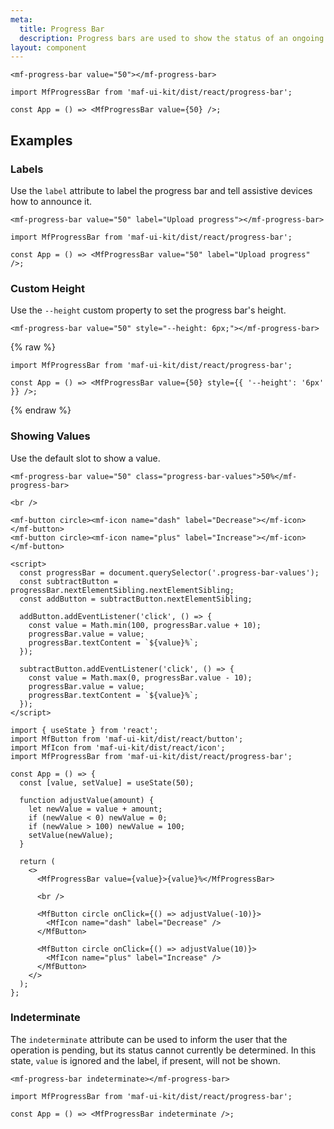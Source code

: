 ```yaml
---
meta:
  title: Progress Bar
  description: Progress bars are used to show the status of an ongoing operation.
layout: component
---
```


```html:preview
<mf-progress-bar value="50"></mf-progress-bar>
```

```jsx:react
import MfProgressBar from 'maf-ui-kit/dist/react/progress-bar';

const App = () => <MfProgressBar value={50} />;
```

## Examples

### Labels

Use the `label` attribute to label the progress bar and tell assistive devices how to announce it.

```html:preview
<mf-progress-bar value="50" label="Upload progress"></mf-progress-bar>
```

```jsx:react
import MfProgressBar from 'maf-ui-kit/dist/react/progress-bar';

const App = () => <MfProgressBar value="50" label="Upload progress" />;
```

### Custom Height

Use the `--height` custom property to set the progress bar's height.

```html:preview
<mf-progress-bar value="50" style="--height: 6px;"></mf-progress-bar>
```

{% raw %}

```jsx:react
import MfProgressBar from 'maf-ui-kit/dist/react/progress-bar';

const App = () => <MfProgressBar value={50} style={{ '--height': '6px' }} />;
```

{% endraw %}

### Showing Values

Use the default slot to show a value.

```html:preview
<mf-progress-bar value="50" class="progress-bar-values">50%</mf-progress-bar>

<br />

<mf-button circle><mf-icon name="dash" label="Decrease"></mf-icon></mf-button>
<mf-button circle><mf-icon name="plus" label="Increase"></mf-icon></mf-button>

<script>
  const progressBar = document.querySelector('.progress-bar-values');
  const subtractButton = progressBar.nextElementSibling.nextElementSibling;
  const addButton = subtractButton.nextElementSibling;

  addButton.addEventListener('click', () => {
    const value = Math.min(100, progressBar.value + 10);
    progressBar.value = value;
    progressBar.textContent = `${value}%`;
  });

  subtractButton.addEventListener('click', () => {
    const value = Math.max(0, progressBar.value - 10);
    progressBar.value = value;
    progressBar.textContent = `${value}%`;
  });
</script>
```

```jsx:react
import { useState } from 'react';
import MfButton from 'maf-ui-kit/dist/react/button';
import MfIcon from 'maf-ui-kit/dist/react/icon';
import MfProgressBar from 'maf-ui-kit/dist/react/progress-bar';

const App = () => {
  const [value, setValue] = useState(50);

  function adjustValue(amount) {
    let newValue = value + amount;
    if (newValue < 0) newValue = 0;
    if (newValue > 100) newValue = 100;
    setValue(newValue);
  }

  return (
    <>
      <MfProgressBar value={value}>{value}%</MfProgressBar>

      <br />

      <MfButton circle onClick={() => adjustValue(-10)}>
        <MfIcon name="dash" label="Decrease" />
      </MfButton>

      <MfButton circle onClick={() => adjustValue(10)}>
        <MfIcon name="plus" label="Increase" />
      </MfButton>
    </>
  );
};
```

### Indeterminate

The `indeterminate` attribute can be used to inform the user that the operation is pending, but its status cannot currently be determined. In this state, `value` is ignored and the label, if present, will not be shown.

```html:preview
<mf-progress-bar indeterminate></mf-progress-bar>
```

```jsx:react
import MfProgressBar from 'maf-ui-kit/dist/react/progress-bar';

const App = () => <MfProgressBar indeterminate />;
```
